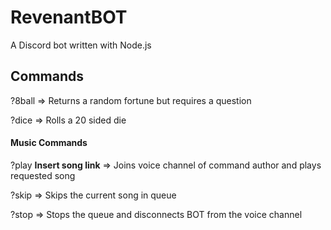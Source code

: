 # RevenantBOT
A Discord bot written with Node.js

## Commands

?8ball => Returns a random fortune but requires a question


?dice => Rolls a 20 sided die

#### Music Commands


?play **Insert song link** => Joins voice channel of command author and plays requested song


?skip => Skips the current song in queue


?stop => Stops the queue and disconnects BOT from the voice channel
